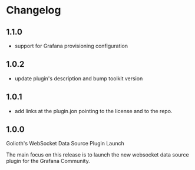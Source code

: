 # Changelog

## 1.1.0

- support for Grafana provisioning configuration

## 1.0.2

- update plugin's description and bump toolkit version

## 1.0.1

- add links at the plugin.jon pointing to the license and to the repo.

## 1.0.0

Golioth's WebSocket Data Source Plugin Launch

The main focus on this release is to launch the new websocket data source plugin for the Grafana Community.
